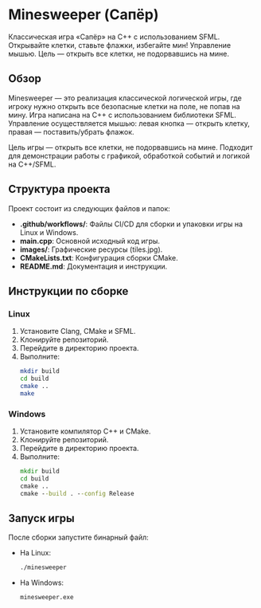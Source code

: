 


# Minesweeper (Сапёр)

Классическая игра «Сапёр» на C++ с использованием SFML. Открывайте клетки, ставьте флажки, избегайте мин! Управление мышью. Цель — открыть все клетки, не подорвавшись на мине.

## Обзор
Minesweeper — это реализация классической логической игры, где игроку нужно открыть все безопасные клетки на поле, не попав на мину. Игра написана на C++ с использованием библиотеки SFML. Управление осуществляется мышью: левая кнопка — открыть клетку, правая — поставить/убрать флажок.

Цель игры — открыть все клетки, не подорвавшись на мине. Подходит для демонстрации работы с графикой, обработкой событий и логикой на C++/SFML.

## Структура проекта
Проект состоит из следующих файлов и папок:

- **.github/workflows/**: Файлы CI/CD для сборки и упаковки игры на Linux и Windows.
- **main.cpp**: Основной исходный код игры.
- **images/**: Графические ресурсы (tiles.jpg).
- **CMakeLists.txt**: Конфигурация сборки CMake.
- **README.md**: Документация и инструкции.

## Инструкции по сборке

### Linux
1. Установите Clang, CMake и SFML.
2. Клонируйте репозиторий.
3. Перейдите в директорию проекта.
4. Выполните:
   ```bash
   mkdir build
   cd build
   cmake ..
   make
   ```

### Windows
1. Установите компилятор C++ и CMake.
2. Клонируйте репозиторий.
3. Перейдите в директорию проекта.
4. Выполните:
   ```cmd
   mkdir build
   cd build
   cmake ..
   cmake --build . --config Release
   ```

## Запуск игры
После сборки запустите бинарный файл:
- На Linux:
  ```bash
  ./minesweeper
  ```
- На Windows:
  ```cmd
  minesweeper.exe
  ```
